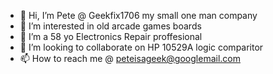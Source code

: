 - 👋 Hi, I’m Pete @ Geekfix1706 my small one man company
- 👀 I’m interested in old arcade games boards
- 🌱 I’m a 58 yo Electronics Repair proffesional 
- 💞️ I’m looking to collaborate on HP 10529A logic comparitor
- 📫 How to reach me @ peteisageek@googlemail.com

<!---
Geekfix1706/Geekfix1706 is a ✨ special ✨ repository because its `README.md` (this file) appears on your GitHub profile.
You can click the Preview link to take a look at your changes.
--->
